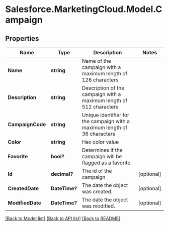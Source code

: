 # Salesforce.MarketingCloud.Model.Campaign
## Properties

Name | Type | Description | Notes
------------ | ------------- | ------------- | -------------
**Name** | **string** | Name of the campaign with a maximum length of 128 characters | 
**Description** | **string** | Description of the campaign with a maximum length of 512 characters | 
**CampaignCode** | **string** | Unique identifier for the campaign with a maximum length of 36 characters | 
**Color** | **string** | Hex color value | 
**Favorite** | **bool?** | Determines if the campaign will be flagged as a favorite | 
**Id** | **decimal?** | The id of the campaign | [optional] 
**CreatedDate** | **DateTime?** | The date the object was created. | [optional] 
**ModifiedDate** | **DateTime?** | The date the object was modified. | [optional] 

[[Back to Model list]](../README.md#documentation-for-models) [[Back to API list]](../README.md#documentation-for-api-endpoints) [[Back to README]](../README.md)

